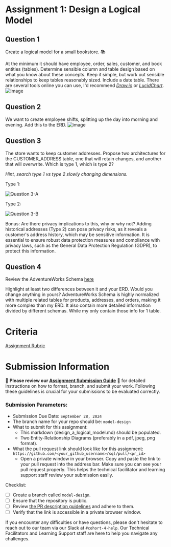 # Assignment 1: Design a Logical Model

## Question 1
Create a logical model for a small bookstore. 📚

At the minimum it should have employee, order, sales, customer, and book entities (tables). Determine sensible column and table design based on what you know about these concepts. Keep it simple, but work out sensible relationships to keep tables reasonably sized. Include a date table. There are several tools online you can use, I'd recommend [_Draw.io_](https://www.drawio.com/) or [_LucidChart_](https://www.lucidchart.com/pages/).
![image](https://github.com/user-attachments/assets/6d6262e0-d7e8-4480-a817-d7de01335d90)


## Question 2
We want to create employee shifts, splitting up the day into morning and evening. Add this to the ERD.
![image](https://github.com/user-attachments/assets/7fba8881-ee82-453c-9251-a4f433ead3c1)


## Question 3
The store wants to keep customer addresses. Propose two architectures for the CUSTOMER_ADDRESS table, one that will retain changes, and another that will overwrite. Which is type 1, which is type 2?

_Hint, search type 1 vs type 2 slowly changing dimensions._

Type 1:

![Question 3-A](https://github.com/user-attachments/assets/faefe20e-337c-4a02-8912-bb96b9f3702e)


Type 2:

![Question 3-B](https://github.com/user-attachments/assets/b5c5bfb0-1853-4d5f-b5c7-534f16738c19)


Bonus: Are there privacy implications to this, why or why not?
Adding historical addresses (Type 2) can pose privacy risks, as it reveals a customer's address history, which may be sensitive information. It is essential to ensure robust data protection measures and compliance with privacy laws, such as the General Data Protection Regulation (GDPR), to protect this information.

## Question 4
Review the AdventureWorks Schema [here](https://imgur.com/a/u0m8fX6)

Highlight at least two differences between it and your ERD. Would you change anything in yours?
AdventureWorks Schema is highly normalized with multiple related tables for products, addresses, and orders, making it more complex than my ERD. 
It also contain more detailed information divided by different schemas. While my only contain those info for 1 table. 


# Criteria

[Assignment Rubric](./assignment_rubric.md)

# Submission Information

🚨 **Please review our [Assignment Submission Guide](https://github.com/UofT-DSI/onboarding/blob/main/onboarding_documents/submissions.md)** 🚨 for detailed instructions on how to format, branch, and submit your work. Following these guidelines is crucial for your submissions to be evaluated correctly.

### Submission Parameters:
* Submission Due Date: `September 28, 2024`
* The branch name for your repo should be: `model-design`
* What to submit for this assignment:
    * This markdown (design_a_logical_model.md) should be populated.
    * Two Entity-Relationship Diagrams (preferably in a pdf, jpeg, png format).
* What the pull request link should look like for this assignment: `https://github.com/<your_github_username>/sql/pull/<pr_id>`
    * Open a private window in your browser. Copy and paste the link to your pull request into the address bar. Make sure you can see your pull request properly. This helps the technical facilitator and learning support staff review your submission easily.

Checklist:
- [ ] Create a branch called `model-design`.
- [ ] Ensure that the repository is public.
- [ ] Review [the PR description guidelines](https://github.com/UofT-DSI/onboarding/blob/main/onboarding_documents/submissions.md#guidelines-for-pull-request-descriptions) and adhere to them.
- [ ] Verify that the link is accessible in a private browser window.

If you encounter any difficulties or have questions, please don't hesitate to reach out to our team via our Slack at `#cohort-4-help`. Our Technical Facilitators and Learning Support staff are here to help you navigate any challenges.
